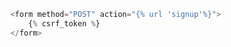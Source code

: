 ```python
  <form method="POST" action="{% url 'signup'%}">
      {% csrf_token %}
  </form>
```  
> 
